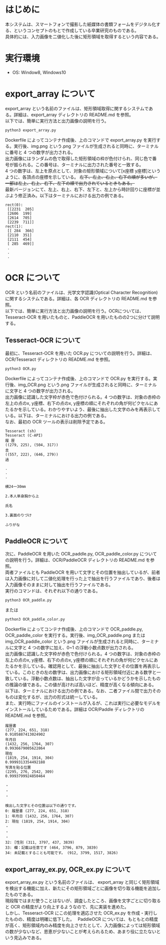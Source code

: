 # はじめに

本システムは、スマートフォンで撮影した紙媒体の書類フォームをデジタル化する、というコンセプトのもとで作成している卒業研究のものである。  
具体的には、入力画像を二値化した後に矩形領域を取得するという内容である。

# 実行環境
- OS: Window8, Windows10

# export_array について

export_array という名前のファイルは、矩形領域取得に関するシステムである。詳細は、export_array ディレクトリの README.md を参照。  
以下では、簡単に実行方法と出力画像の説明を行う。

```
python3 export_array.py
```

Dockerfile によってコンテナ作成後、上のコマンドで export_array.py を実行する。実行後、img.png という.png ファイルが生成されると同時に、ターミナルに番号と 4 つの数字が出力される。  
出力画像にはランダムの色で取得した矩形領域の枠が色付けられ、同じ色で番号が振られる。この番号は、ターミナルに出力された番号と一致する。  
4 つの数字は、左上を原点として、対象の矩形領域について[x座標 y座標]というように、各頂点の座標を示している。
~~左下、左上、右上、右下の順が多いが、一部は左上、右上、右下、左下の順で出力されているときもある。~~  
最新バージョンにて、左上、右上、右下、左下と、左上から時計回りに座標が並ぶよう修正済み。以下はターミナルにおける出力の例である。

```
rect(0):
 [[2231  205]
 [2606  199]
 [2614  705]
 [2239  711]]
rect(1):
 [[ 284  366]
 [2110  351]
 [2111  454]
 [ 285  469]]
 .
 .
 .
```

# OCR について

OCR という名前のファイルは、光学文字認識(Optical Character Recognition)に関するシステムである。詳細は、各 OCR ディレクトリの README.md を参照。  
以下では、簡単に実行方法と出力画像の説明を行う。OCRについては、Tesseract-OCR を用いたものと、PaddleOCR を用いたものの2つに分けて説明する。  

## Tesseract-OCR について
最初に、Tesseract-OCR を用いた OCR.py についての説明を行う。詳細は、OCR/Tesseract ディレクトリの README.md を参照。

```
python3 OCR.py
```

Dockerfile によってコンテナ作成後、上のコマンドで OCR.py を実行する。実行後、img_OCR.png という.png ファイルが生成されると同時に、ターミナルに文字と 4 つの数字が出力される。  
出力画像に認識した文字枠が赤色で色付けられる。4 つの数字は、対象の赤枠の左上の点のx, y座標、右下の点のx, y座標の順にそれぞれの角が何ピクセルにあたるかを示している。わかりやすいよう、最後に抽出した文字のみを再表示している。以下は、ターミナルにおける出力の例である。  
なお、最初の OCR ツールの表示は削除予定である。

```
Tesseract (sh)
Tesseract (C-API)
履 歴
((279, 225), (504, 317))
圭
((557, 222), (646, 279))
過

.
.
.

横24一30mm

2.本人単身胸から上

氏名

3.裏面のりづけ

ふりがな
```

## PaddleOCR について
次に、PaddleOCR を用いた OCR_paddle.py, OCR_paddle_color.py についての説明を行う。詳細は、OCR/PaddleOCR ディレクトリの README.md を参照。  
両者ファイルとも PaddleOCR を用いて文字とその位置を抽出しているが、前者は入力画像に対して二値化処理を行った上で抽出を行うファイルであり、後者は入力画像そのままに対して抽出を行うファイルである。  
実行のコマンドは、それぞれ以下の通りである。

```
python3 OCR_paddle.py
```

または

```
python3 OCR_paddle_color.py
```

Dockerfile によってコンテナ作成後、上のコマンドで OCR_paddle.py, OCR_paddle_color を実行する。実行後、img_OCR_paddle.png または img_OCR_paddle_color という.png ファイルが生成されると同時に、ターミナルに文字と 4 つの数字に加え、0~1 の浮動小数点数が出力される。  
出力画像に認識した文字枠が赤色で色付けられる。4 つの数字は、対象の赤枠の左上の点のx, y座標、右下の点のx, y座標の順にそれぞれの角が何ピクセルにあたるかを示している。確認用として、最後に抽出した文字とその位置を再表示している。このときの左の数字は、出力画像における矩形領域付近にある数字と一致している。浮動小数点数は、抽出した文字が合っているかどうかを示したものの推論の値である。この値が高ければ高いほど、精度が高くなる傾向にある。  
以下は、ターミナルにおける出力の例である。なお、二者ファイル間で出力そのものは変化するが、出力の形式は統一している。  
また、実行時にファイルのインストールが入るが、これは実行に必要なモデルをインストールしているためである。詳細は OCR/Paddle ディレクトリの README.md を参照。

```
履歴書
(277, 224, 651, 318)
0.9105887413024902
年月日
(1432, 256, 1764, 307)
0.9936679005622864
現在
(1819, 254, 1914, 304)
0.9999313354492188
写真を貼る位置
(2295, 276, 2542, 309)
0.9993799924850464

・
・
・

検出した文字とその位置は以下の通りです。
0: 履歴書 (277, 224, 651, 318)
1: 年月日 (1432, 256, 1764, 307)
2: 現在 (1819, 254, 1914, 304)
・
・
・
32: [性別 (311, 3797, 437, 3839)
33: 欄：記載は任意です (464, 3796, 879, 3839)
34: 未記載とすることも可能です。 (912, 3799, 1517, 3826)
```


## export_array_ex.py, OCR_ex.py について
export_array_ex.py という名前のファイルは、 export_array と同じく矩形領域を検出する機能に加え、新たにその矩形領域ごとに画像を切り取る機能を追加したものである。  
現段階ではまだ使うことはないが、調査したところ、画像を文字ごとに切り取ると OCR の精度がより向上するようなので、先に実装を進めた。  
しかし、Tesseract-OCR にこの処理を適応させた OCR_ex.py を作成・実行したものの、精度は明確に低下した。　
PaddleOCR については、もともとの精度が高く、矩形領域内のみ精度を向上させたとして、入力画像によっては矩形領域の数が少ないなど、恩恵が少ないことが考えられるため、あまり役に立たないという見込みである。
